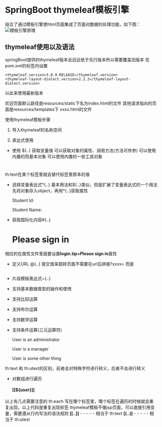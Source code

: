 # SpringBoot thymeleaf模板引擎

结合了通过模板引擎使html页面集成了页面对数据的处理功能，如下图：
![模板引擎原理](https://i.imgur.com/CxNObUr.png)

## thymeleaf使用以及语法

springBoot提供的thymeleaf版本会远远低于先行版本所以需要覆盖旧版本
在pom.xml的<properties>标签内设置
  

    <thymeleaf.version>3.0.9.RELEASE</thymeleaf.version>		
	<thymeleaf-layout-dialect.version>2.2.2</thymeleaf-layout-dialect.version>

以此来使用最新版本

欢迎页面默认路径是resources/static下名为index.html的文件
其他请求指向的页面是resources/templates下 xxxx.html的文件

使用thymeleaf模板步骤
1. 导入thymeleaf的名称空间


    <html lang="en" xmlns:th="http://www.thymeleaf.org">



2. 表达式使用
- 使用 ${..} 获取变量值
可以获取对象的属性、调用方法(方法可传参)
可以使用内置的而基本对象
可以使用内置的一些工具对象



    <div th:utext="${hello}"></div>
	<div th:utext="${#locale.country}"></div>
	<div th:utext="${Student.show('abc')}"></div>
	<div th:utext="${session.testSession}"></div>
	<div th:utext="${session.isEmpty()}"></div>
	<div th:utext="${session.size()}"></div>
	<h1 th:text=${#dates.createNow()}></h1>
	<div th:utext="${#strings.contains('aabbccabc','abc')}"></div> 



th:text在某个标签里就会替代标签里原本的值

- 选择变量表达式\*{..}
基本用法和${..}类似，但是扩展了变量表达式的一个用法
先将对象存入object，再用\*{..}获取属性




	<div th:object="${Student}">
		<p>Student Id: <span th:text=*{id}></span></p>
		<p>Student Name: <span th:text=*{name}></span></p>
	</div>  



 - 获取国际化内容#{..}
 


	<h1 class="h3 mb-3 font-weight-normal" th:text="#{login.tip}">Please sign in</h1>	



相应的在属性文件里面要设置**login.tip=Please sign in**属性

 - 定义URL @{..}
提交值来跳转页面不需要在url后拼接?xxxx= 而是


	<link th:href="@{/webjars/bootstrap/4.1.3/css/bootstrap.css}" rel="stylesheet">
	<img class="mb-4" th:src="@{asserts/img/bootstrap-solid.svg}" />



 - 片段模板表达式~{..} 
 - 支持基本数据类型的操作和使用
 - 支持比较运算
 - 支持布尔运算
 - 支持数学运算
 - 支持条件运算(三元运算符)
	 


	<div th:utext="${3>=5}"></div>
	<div th:utext="${1+2}"></div>
	<div th:utext="${true||false}"></div>
	<div th:utext="${(1+2>2)?(3):(2)}"></div>
	<div th:switch="${user.role}">
	  <p th:case="'admin'">User is an administrator</p>
	  <p th:case="#{roles.manager}">User is a manager</p>
	  <p th:case="*">User is some other thing</p>
	</div>




th:text 和 th:utext的区别，前者会对特殊字符进行转义，后者不会进行转义
 - 	对数组进行遍历




	<h4>
		<span th:each="user: ${users}">[[${user}]]</span>
	</h4>



以上有几点需要注意的
 th:each 写在哪个标签里，哪个标签在遍历的时候就会重复出现，以上代码是重复出现<span>标签
 thymeleaf模板不像jsp页面，可以直接引用变量，需要遵从行内写法的语法规则
**[[..]]** - - - - - 相当于 th:text
**[(..)]** - - - - - 相当于 th:utext